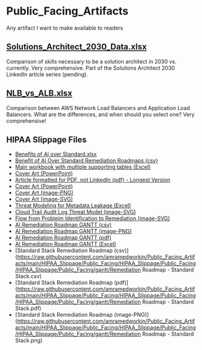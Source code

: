 # Public_Facing_Artifacts
Any artifact I want to make available to readers

## [Solutions_Architect_2030_Data.xlsx](https://raw.githubusercontent.com/amramedworkin/Public_Facing_Artifacts/main/AWS_Content/NLB_vs_ALB.xlsx)
Comparison of skills necessary to be a solution architect in 2030 vs. currently.  Very comprehensive.  Part of the Solutions Architect 2030 LinkedIn article series (pending).

## [NLB_vs_ALB.xlsx](https://raw.githubusercontent.com/amramedworkin/Public_Facing_Artifacts/main/AWS_Content/NLB_vs_ALB.xlsx)
Comparison between AWS Network Load Balancers and Application Load Balancers.  What are the differences, and when should you select one? Very comprehensive!

## HIPAA Slippage Files
- [Benefits of AI over Standard.xlsx](https://raw.githubusercontent.com/amramedworkin/Public_Facing_Artifacts/main/HIPAA_Slippage/Public_Facing/Benefits%20of%20AI%20over%20Standard.xlsx)
- [Benefit of AI Over Standard Remediation Roadmaps (csv)](https://raw.githubusercontent.com/amramedworkin/Public_Facing_Artifacts/main/HIPAA_Slippage/Public_Facing/Benefits_of_AI_over_Standard.xlsx)
- [Main workbook with multiple supporting tables (Excel)](https://raw.githubusercontent.com/amramedworkin/Public_Facing_Artifacts/main/HIPAA_Slippage/Public_Facing/Matadata_Leakage_thriough_Cloud_Control_Planes_-_Data.xlsx)
- [Cover Art (PowerPoint)](https://raw.githubusercontent.com/amramedworkin/Public_Facing_Artifacts/main/HIPAA_Slippage/Public_Facing/Metadata%20Leakage%20through%20Cloud%20Control%20Planes.pptx)
- [Article formatted for PDF, not LinkedIn (pdf) - Longest Version](https://raw.githubusercontent.com/amramedworkin/Public_Facing_Artifacts/main/HIPAA_Slippage/Public_Facing/Metadata_Leakage_through_Cloud_Control_Planes.pdf)
- [Cover Art (PowerPoint)](https://raw.githubusercontent.com/amramedworkin/Public_Facing_Artifacts/main/HIPAA_Slippage/Public_Facing/Metadata_Leakage_through_Cloud_Control_Planes.pptx)
- [Cover Art (image-PNG)](https://raw.githubusercontent.com/amramedworkin/Public_Facing_Artifacts/main/HIPAA_Slippage/Public_Facing/Metadata_Leakage_through_Cloud_Control_Planes_-_Article_Cover.png)
- [Cover Art (image-SVG)](https://raw.githubusercontent.com/amramedworkin/Public_Facing_Artifacts/main/HIPAA_Slippage/Public_Facing/Metadata_Leakage_through_Cloud_Control_Planes_-_Article_Cover.svg)
- [Threat Modeling for Metadata Leakage (Excel)](https://raw.githubusercontent.com/amramedworkin/Public_Facing_Artifacts/main/HIPAA_Slippage/Public_Facing/Threat_Modelng_Metadata_Leakage.xlsx)
- [Cloud Trail Audit Log Threat Model (image-SVG)](https://raw.githubusercontent.com/amramedworkin/Public_Facing_Artifacts/main/HIPAA_Slippage/Public_Facing/HIPAA_Slippage/Public_Facing/HIPAA_Slippage/Public_Facing/cloud_trail_audit_log_threat_model/cloud_trail_audit_log_threat_model.svg)
- [Flow from Probleim Identification to Remediation (image-SVG)](https://raw.githubusercontent.com/amramedworkin/Public_Facing_Artifacts/main/HIPAA_Slippage/Public_Facing/HIPAA_Slippage/Public_Facing/HIPAA_Slippage/Public_Facing/flow_from_problem_identification_to_remediation/flow_from_problem_identification_to_remediation.svg)
- [AI Remediation Roadmap GANTT (csv)](https://raw.githubusercontent.com/amramedworkin/Public_Facing_Artifacts/main/HIPAA_Slippage/Public_Facing/HIPAA_Slippage/Public_Facing/gantt/AI_Based_Remediation_Roadmap_Gantt.csv)
- [AI Remediation Roadmap GANTT (image-PNG)](https://raw.githubusercontent.com/amramedworkin/Public_Facing_Artifacts/main/HIPAA_Slippage/Public_Facing/HIPAA_Slippage/Public_Facing/gantt/AI_Based_Remediation_Roadmap_Gantt.png)
- [AI Remediation Roadmap GANTT (pdf)](https://raw.githubusercontent.com/amramedworkin/Public_Facing_Artifacts/main/HIPAA_Slippage/Public_Facing/HIPAA_Slippage/Public_Facing/HIPAA_Slippage/Public_Facing/gantt/AI_Based_Remediation_Roadmap_Gantt.pdf)
- [AI Remediation Roadmap GANTT (Excel)](https://raw.githubusercontent.com/amramedworkin/Public_Facing_Artifacts/main/HIPAA_Slippage/Public_Facing/HIPAA_Slippage/Public_Facing/HIPAA_Slippage/Public_Facing/gantt/AI_Based_Remediation_Roadmap_Gantt.xlsx)
- [Standard Stack Remediation Roadmap (csv)](https://raw.githubusercontent.com/amramedworkin/Public_Facing_Artifacts/main/HIPAA_Slippage/Public_Facing/HIPAA_Slippage/Public_Facing/HIPAA_Slippage/Public_Facing/gantt/Remediation Roadmap - Standard Stack.csv)
- [Standard Stack Remediation Roadmap (pdf)](https://raw.githubusercontent.com/amramedworkin/Public_Facing_Artifacts/main/HIPAA_Slippage/Public_Facing/HIPAA_Slippage/Public_Facing/HIPAA_Slippage/Public_Facing/gantt/Remediation Roadmap - Standard Stack.pdf)
- [Standard Stack Remediation Roadmap (image-PNG)](https://raw.githubusercontent.com/amramedworkin/Public_Facing_Artifacts/main/HIPAA_Slippage/Public_Facing/HIPAA_Slippage/Public_Facing/HIPAA_Slippage/Public_Facing/gantt/Remediation Roadmap - Standard Stack.png)
